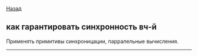 [Назад](/L1/L1_.md) 



## как гарантировать синхронность вч-й

Применять примитивы синхроницации, парралельные вычисления.

----------------------------------------------------------------

